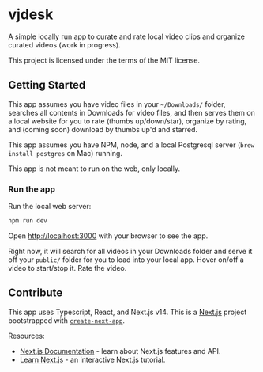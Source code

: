 # vjdesk

A simple locally run app to curate and rate local video clips and organize curated videos (work in progress).

This project is licensed under the terms of the MIT license.


## Getting Started

This app assumes you have video files in your `~/Downloads/` folder, searches all contents in Downloads for video files, and then serves them on a local website for you to rate (thumbs up/down/star), organize by rating, and (coming soon) download by thumbs up'd and starred.

This app assumes you have NPM, node, and a local Postgresql server (`brew install postgres` on Mac) running.

This app is not meant to run on the web, only locally.

### Run the app

Run the local web server:

```bash
npm run dev
```

Open [http://localhost:3000](http://localhost:3000) with your browser to see the app.

Right now, it will search for all videos in your Downloads folder and serve it off your `public/` folder for you to load into your local app. Hover on/off  a video to start/stop it. Rate the video. 

## Contribute

This app uses Typescript, React, and Next.js v14. This is a [Next.js](https://nextjs.org/) project bootstrapped with [`create-next-app`](https://github.com/vercel/next.js/tree/canary/packages/create-next-app).

Resources:

- [Next.js Documentation](https://nextjs.org/docs) - learn about Next.js features and API.
- [Learn Next.js](https://nextjs.org/learn) - an interactive Next.js tutorial.
